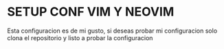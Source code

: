 # SETUP CONF VIM Y NEOVIM
Esta configuracion es de mi gusto, si deseas probar mi configuracion solo clona el repositorio y listo a probar la configuracion
